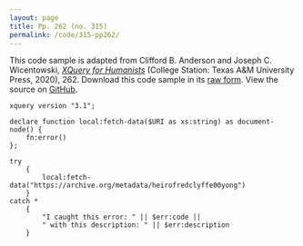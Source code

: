 ```yaml
---
layout: page
title: Pp. 262 (no. 315)
permalink: /code/315-pp262/
---
```


This code sample is adapted from Clifford B. Anderson and Joseph C. Wicentowski, 
[_XQuery for Humanists_](/) (College Station: Texas A&M University Press, 2020), 262. 
Download this code sample in its [raw form](/code/315-pp262/315-pp262.xq).
View the source on [GitHub](https://github.com/coding4humanists/xquery4humanists/blob/master/code/315-pp262/315-pp262.xq).

```xquery
xquery version "3.1";

declare function local:fetch-data($URI as xs:string) as document-node() {
    fn:error()
};

try
    {
        local:fetch-data("https://archive.org/metadata/heirofredclyffe00yong")
    }
catch *
    {
        "I caught this error: " || $err:code ||
        " with this description: " || $err:description
    }
```  
